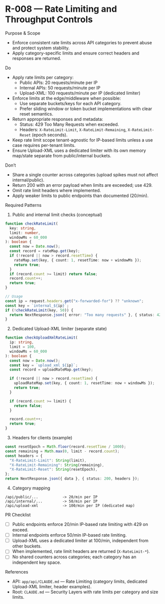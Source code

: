 <!--
Rule: R-008
Title: Rate Limiting and Throughput Controls
Status: enabled
-->

# R-008 — Rate Limiting and Throughput Controls

Purpose & Scope

- Enforce consistent rate limits across API categories to prevent abuse and protect system stability.
- Apply category-specific limits and ensure correct headers and responses are returned.

Do

- Apply rate limits per category:
  - Public APIs: 20 requests/minute per IP
  - Internal APIs: 50 requests/minute per IP
  - Upload-XML: 100 requests/minute per IP (dedicated limiter)
- Enforce limits at the edge/middleware when possible:
  - Use separate buckets/keys for each API category.
  - Prefer sliding window or token bucket implementations with clear reset semantics.
- Return appropriate responses and metadata:
  - Status: 429 Too Many Requests when exceeded.
  - Headers: `X-RateLimit-Limit`, `X-RateLimit-Remaining`, `X-RateLimit-Reset` (epoch seconds).
- Keep rate limit scope tenant-agnostic for IP-based limits unless a use case requires per-tenant limits.
- Ensure Upload-XML uses a dedicated limiter with its own memory map/state separate from public/internal buckets.

Don’t

- Share a single counter across categories (upload spikes must not affect internal/public).
- Return 200 with an error payload when limits are exceeded; use 429.
- Omit rate limit headers where implemented.
- Apply weaker limits to public endpoints than documented (20/min).

Required Patterns

1. Public and internal limit checks (conceptual)

```ts
function checkRateLimit(
  key: string,
  limit: number,
  windowMs = 60_000
): boolean {
  const now = Date.now();
  const record = rateMap.get(key);
  if (!record || now > record.resetTime) {
    rateMap.set(key, { count: 1, resetTime: now + windowMs });
    return true;
  }
  if (record.count >= limit) return false;
  record.count++;
  return true;
}

// Usage
const ip = request.headers.get("x-forwarded-for") ?? "unknown";
const key = `internal_${ip}`;
if (!checkRateLimit(key, 50)) {
  return NextResponse.json({ error: "Too many requests" }, { status: 429 });
}
```

2. Dedicated Upload-XML limiter (separate state)

```ts
function checkUploadXmlRateLimit(
  ip: string,
  limit = 100,
  windowMs = 60_000
): boolean {
  const now = Date.now();
  const key = `upload_xml_${ip}`;
  const record = uploadRateMap.get(key);

  if (!record || now > record.resetTime) {
    uploadRateMap.set(key, { count: 1, resetTime: now + windowMs });
    return true;
  }

  if (record.count >= limit) {
    return false;
  }

  record.count++;
  return true;
}
```

3. Headers for clients (example)

```ts
const resetEpoch = Math.floor(record.resetTime / 1000);
const remaining = Math.max(0, limit - record.count);
const headers = {
  "X-RateLimit-Limit": String(limit),
  "X-RateLimit-Remaining": String(remaining),
  "X-RateLimit-Reset": String(resetEpoch),
};
return NextResponse.json({ data }, { status: 200, headers });
```

4. Category mapping

```text
/api/public/...           -> 20/min per IP
/api/internal/...         -> 50/min per IP
/api/upload-xml           -> 100/min per IP (dedicated map)
```

PR Checklist

- [ ] Public endpoints enforce 20/min IP-based rate limiting with 429 on exceed.
- [ ] Internal endpoints enforce 50/min IP-based rate limiting.
- [ ] Upload-XML uses a dedicated limiter at 100/min, independent from other buckets.
- [ ] When implemented, rate limit headers are returned (`X-RateLimit-*`).
- [ ] No shared counters across categories; each category has an independent key space.

References

- API: `app/api/CLAUDE.md` — Rate Limiting (category limits, dedicated Upload-XML limiter, header examples).
- Root: `CLAUDE.md` — Security Layers with rate limits per category and size limits.
